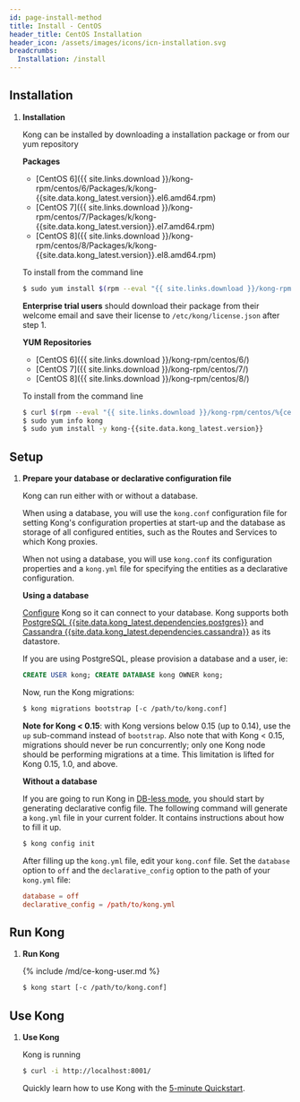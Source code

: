 ```yaml
---
id: page-install-method
title: Install - CentOS
header_title: CentOS Installation
header_icon: /assets/images/icons/icn-installation.svg
breadcrumbs:
  Installation: /install
---
```


## Installation

1. **Installation**

    Kong can be installed by downloading a installation package or from our yum repository
    
    **Packages**
    
    - [CentOS 6]({{ site.links.download }}/kong-rpm/centos/6/Packages/k/kong-{{site.data.kong_latest.version}}.el6.amd64.rpm)
    - [CentOS 7]({{ site.links.download }}/kong-rpm/centos/7/Packages/k/kong-{{site.data.kong_latest.version}}.el7.amd64.rpm)
    - [CentOS 8]({{ site.links.download }}/kong-rpm/centos/8/Packages/k/kong-{{site.data.kong_latest.version}}.el8.amd64.rpm)
    
    To install from the command line
    
    ```bash
    $ sudo yum install $(rpm --eval "{{ site.links.download }}/kong-rpm/centos/%{centos_ver}/Packages/k/kong-{{site.data.kong_latest.version}}.el%{centos_ver}.amd64.rpm")
    ```
    
    **Enterprise trial users** should download their package from their welcome email and save their license to `/etc/kong/license.json` after step 1.
    
    **YUM Repositories**
    
    - [CentOS 6]({{ site.links.download }}/kong-rpm/centos/6/)
    - [CentOS 7]({{ site.links.download }}/kong-rpm/centos/7/)
    - [CentOS 8]({{ site.links.download }}/kong-rpm/centos/8/)
    
    To install from the command line
    
    ```bash
    $ curl $(rpm --eval "{{ site.links.download }}/kong-rpm/centos/%{centos_ver}/config.repo") | tee /etc/yum.repos.d/kong.repo
    $ sudo yum info kong
    $ sudo yum install -y kong-{{site.data.kong_latest.version}}
    ```

## Setup

1. **Prepare your database or declarative configuration file**

    Kong can run either with or without a database.

    When using a database, you will use the `kong.conf` configuration file for setting Kong's
    configuration properties at start-up and the database as storage of all configured entities,
    such as the Routes and Services to which Kong proxies.

    When not using a database, you will use `kong.conf` its configuration properties and a `kong.yml`
    file for specifying the entities as a declarative configuration.

    **Using a database**

    [Configure][configuration] Kong so it can connect to your database. Kong supports both [PostgreSQL {{site.data.kong_latest.dependencies.postgres}}](http://www.postgresql.org/) and [Cassandra {{site.data.kong_latest.dependencies.cassandra}}](http://cassandra.apache.org/) as its datastore.

    If you are using PostgreSQL, please provision a database and a user, ie:

    ```sql
    CREATE USER kong; CREATE DATABASE kong OWNER kong;
    ```

    Now, run the Kong migrations:

    ```bash
    $ kong migrations bootstrap [-c /path/to/kong.conf]
    ```

    **Note for Kong < 0.15**: with Kong versions below 0.15 (up to 0.14), use
    the `up` sub-command instead of `bootstrap`. Also note that with Kong <
    0.15, migrations should never be run concurrently; only one Kong node
    should be performing migrations at a time. This limitation is lifted for
    Kong 0.15, 1.0, and above.

    **Without a database**

    If you are going to run Kong in [DB-less mode](/{{site.data.kong_latest.release}}/db-less-and-declarative-config/),
    you should start by generating declarative config file. The following command will generate a `kong.yml`
    file in your current folder. It contains instructions about how to fill it up.

    ``` bash
    $ kong config init
    ```

    After filling up the `kong.yml` file, edit your `kong.conf` file. Set the `database` option
    to `off` and the `declarative_config` option to the path of your `kong.yml` file:

    ``` conf
    database = off
    declarative_config = /path/to/kong.yml
    ```

## Run Kong

1. **Run Kong**

    {% include /md/ce-kong-user.md %}

    ```bash
    $ kong start [-c /path/to/kong.conf]
    ```

## Use Kong

1. **Use Kong**

    Kong is running

    ```bash
    $ curl -i http://localhost:8001/
    ```

    Quickly learn how to use Kong with the [5-minute Quickstart](/latest/getting-started/quickstart).

[configuration]: /{{site.data.kong_latest.release}}/configuration#database

